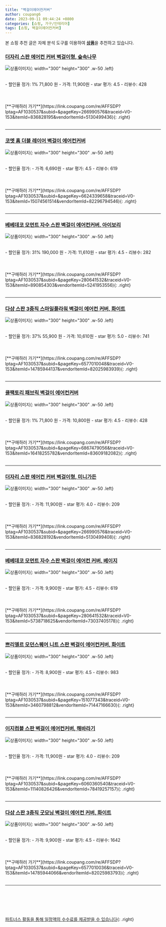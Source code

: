```yaml
---
title: "벽걸이에어컨커버"
author: coupang6
date: 2023-09-11 09:44:24 +0800
categories: [쇼핑, 가구/인테리어]
tags: [쇼핑, 벽걸이에어컨커버]
---
```


본 쇼핑 추천 글은 자체 분석 도구를 이용하여 [**상품**](https://link.coupang.com/a/bao1ui)을 추천하고 있습니다.

### [더자리 스판 에어컨 커버 벽걸이형, 숲속나무](https://link.coupang.com/re/AFFSDP?lptag=AF1030537&subid=&pageKey=266990576&traceid=V0-153&itemId=836828195&vendorItemId=5130499436)

![상품이미지](https://thumbnail6.coupangcdn.com/thumbnails/remote/230x230ex/image/retail/images/2019/07/23/2/7/38624a04-e3eb-490f-abc3-67038d407ced.jpg){: width="300" height="300" .w-50 .left}


<br>
- 할인율 정가: 1%  71,800   원
- 가격: 11,900원
- star 평가: 4.5
- 리뷰수: 428
<br>
<br>
<br>
<br>
[**구매하러 가기**](https://link.coupang.com/re/AFFSDP?lptag=AF1030537&subid=&pageKey=266990576&traceid=V0-153&itemId=836828195&vendorItemId=5130499436){: .right}
<br>
<br>

---

### [코멧 홈 더블 레이어 벽걸이 에어컨커버](https://link.coupang.com/re/AFFSDP?lptag=AF1030537&subid=&pageKey=6624339658&traceid=V0-153&itemId=15074561514&vendorItemId=82296794546)

![상품이미지](https://thumbnail8.coupangcdn.com/thumbnails/remote/230x230ex/image/retail/images/4870911396688087-41123711-f201-44e2-b2cb-5ef20ad2f66c.jpg){: width="300" height="300" .w-50 .left}


<br>
- 할인율 정가: 
- 가격: 6,690원
- star 평가: 4.5
- 리뷰수: 619
<br>
<br>
<br>
<br>
[**구매하러 가기**](https://link.coupang.com/re/AFFSDP?lptag=AF1030537&subid=&pageKey=6624339658&traceid=V0-153&itemId=15074561514&vendorItemId=82296794546){: .right}
<br>
<br>

---

### [베베데코 모먼트 자수 스판 벽걸이 에어컨커버, 아이보리](https://link.coupang.com/re/AFFSDP?lptag=AF1030537&subid=&pageKey=280641532&traceid=V0-153&itemId=890854303&vendorItemId=5241953556)

![상품이미지](https://thumbnail6.coupangcdn.com/thumbnails/remote/230x230ex/image/retail/images/2019/08/08/18/8/004c489b-042e-4f07-b18b-2c9806459981.jpg){: width="300" height="300" .w-50 .left}


<br>
- 할인율 정가: 31%  190,000   원
- 가격: 11,610원
- star 평가: 4.5
- 리뷰수: 282
<br>
<br>
<br>
<br>
[**구매하러 가기**](https://link.coupang.com/re/AFFSDP?lptag=AF1030537&subid=&pageKey=280641532&traceid=V0-153&itemId=890854303&vendorItemId=5241953556){: .right}
<br>
<br>

---

### [다샵 스판 3중직 스마일플라워 벽걸이 에어컨 커버, 화이트](https://link.coupang.com/re/AFFSDP?lptag=AF1030537&subid=&pageKey=6577010048&traceid=V0-153&itemId=14785944137&vendorItemId=82025983939)

![상품이미지](https://thumbnail8.coupangcdn.com/thumbnails/remote/230x230ex/image/rs_quotation_api/6cvrtghl/0c3956df070f4f76b0534901fd5505c6.jpg){: width="300" height="300" .w-50 .left}


<br>
- 할인율 정가: 37%  55,900   원
- 가격: 10,610원
- star 평가: 5.0
- 리뷰수: 741
<br>
<br>
<br>
<br>
[**구매하러 가기**](https://link.coupang.com/re/AFFSDP?lptag=AF1030537&subid=&pageKey=6577010048&traceid=V0-153&itemId=14785944137&vendorItemId=82025983939){: .right}
<br>
<br>

---

### [쿨팩토리 패브릭 벽걸이 에어컨커버](https://link.coupang.com/re/AFFSDP?lptag=AF1030537&subid=&pageKey=6867479056&traceid=V0-153&itemId=16418255782&vendorItemId=83609182082)

![상품이미지](https://thumbnail10.coupangcdn.com/thumbnails/remote/230x230ex/image/vendor_inventory/4295/b874ac5282db9e9cc199d241f86bca5c45260f01c7b6f520da154dd397b7.jpg){: width="300" height="300" .w-50 .left}


<br>
- 할인율 정가: 1%  71,800   원
- 가격: 10,800원
- star 평가: 4.5
- 리뷰수: 428
<br>
<br>
<br>
<br>
[**구매하러 가기**](https://link.coupang.com/re/AFFSDP?lptag=AF1030537&subid=&pageKey=6867479056&traceid=V0-153&itemId=16418255782&vendorItemId=83609182082){: .right}
<br>
<br>

---

### [더자리 스판 에어컨 커버 벽걸이형, 미니가든](https://link.coupang.com/re/AFFSDP?lptag=AF1030537&subid=&pageKey=266990576&traceid=V0-153&itemId=836828192&vendorItemId=5130499408)

![상품이미지](https://thumbnail10.coupangcdn.com/thumbnails/remote/230x230ex/image/retail/images/2019/07/23/2/0/54558c2f-0fef-48fd-b0e3-61be824ca7a7.jpg){: width="300" height="300" .w-50 .left}


<br>
- 할인율 정가: 
- 가격: 11,900원
- star 평가: 4.0
- 리뷰수: 209
<br>
<br>
<br>
<br>
[**구매하러 가기**](https://link.coupang.com/re/AFFSDP?lptag=AF1030537&subid=&pageKey=266990576&traceid=V0-153&itemId=836828192&vendorItemId=5130499408){: .right}
<br>
<br>

---

### [베베데코 모먼트 자수 스판 벽걸이 에어컨 커버, 베이지](https://link.coupang.com/re/AFFSDP?lptag=AF1030537&subid=&pageKey=280641532&traceid=V0-153&itemId=5738718625&vendorItemId=73037405178)

![상품이미지](https://thumbnail8.coupangcdn.com/thumbnails/remote/230x230ex/image/rs_quotation_api/gi4ofbjt/0753e1f24bd8418ba2f4158cec8cca51.jpg){: width="300" height="300" .w-50 .left}


<br>
- 할인율 정가: 
- 가격: 9,900원
- star 평가: 4.5
- 리뷰수: 619
<br>
<br>
<br>
<br>
[**구매하러 가기**](https://link.coupang.com/re/AFFSDP?lptag=AF1030537&subid=&pageKey=280641532&traceid=V0-153&itemId=5738718625&vendorItemId=73037405178){: .right}
<br>
<br>

---

### [쁘리엘르 모던스퀘어 니트 스판 벽걸이 에어컨커버, 화이트](https://link.coupang.com/re/AFFSDP?lptag=AF1030537&subid=&pageKey=151077343&traceid=V0-153&itemId=3460798812&vendorItemId=71447166630)

![상품이미지](https://thumbnail6.coupangcdn.com/thumbnails/remote/230x230ex/image/retail/images/343372183760808-5877b90e-25f2-4a0f-91b3-1171bacdb786.jpg){: width="300" height="300" .w-50 .left}


<br>
- 할인율 정가: 
- 가격: 8,900원
- star 평가: 4.5
- 리뷰수: 983
<br>
<br>
<br>
<br>
[**구매하러 가기**](https://link.coupang.com/re/AFFSDP?lptag=AF1030537&subid=&pageKey=151077343&traceid=V0-153&itemId=3460798812&vendorItemId=71447166630){: .right}
<br>
<br>

---

### [이지컴블 스판 벽걸이 에어컨커버, 해바라기](https://link.coupang.com/re/AFFSDP?lptag=AF1030537&subid=&pageKey=6060360540&traceid=V0-153&itemId=11140826426&vendorItemId=78419257157)

![상품이미지](https://thumbnail10.coupangcdn.com/thumbnails/remote/230x230ex/image/vendor_inventory/0821/b04584c5b89b20b5de14a222cdd1967fa44593d7b546f0cd9d3bebaa4112.jpg){: width="300" height="300" .w-50 .left}


<br>
- 할인율 정가: 
- 가격: 11,900원
- star 평가: 4.0
- 리뷰수: 209
<br>
<br>
<br>
<br>
[**구매하러 가기**](https://link.coupang.com/re/AFFSDP?lptag=AF1030537&subid=&pageKey=6060360540&traceid=V0-153&itemId=11140826426&vendorItemId=78419257157){: .right}
<br>
<br>

---

### [다샵 스판 3중직 굿모닝 벽걸이 에어컨 커버, 화이트](https://link.coupang.com/re/AFFSDP?lptag=AF1030537&subid=&pageKey=6577010036&traceid=V0-153&itemId=14785944066&vendorItemId=82025983793)

![상품이미지](https://thumbnail8.coupangcdn.com/thumbnails/remote/230x230ex/image/rs_quotation_api/8635d9tz/6cf9c92cbf9149199a9f790005c66ef4.jpg){: width="300" height="300" .w-50 .left}


<br>
- 할인율 정가: 
- 가격: 9,900원
- star 평가: 4.5
- 리뷰수: 1642
<br>
<br>
<br>
<br>
[**구매하러 가기**](https://link.coupang.com/re/AFFSDP?lptag=AF1030537&subid=&pageKey=6577010036&traceid=V0-153&itemId=14785944066&vendorItemId=82025983793){: .right}
<br>
<br>

---
<br><br><br><br><br> [파트너스 활동을 통해 일정액의 수수료를 제공받을 수 있습니다](https://link.coupang.com/a/bao1ui){: .right}